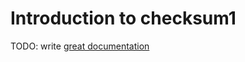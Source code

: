 # Introduction to checksum1

TODO: write [great documentation](http://jacobian.org/writing/what-to-write/)
